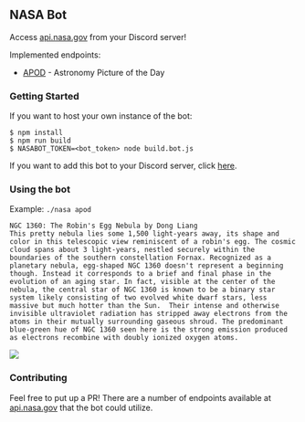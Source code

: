 ## NASA Bot

Access [api.nasa.gov](https://api.nasa.gov) from your Discord server!

Implemented endpoints:
 - [APOD](https://apod.nasa.gov/apod/astropix.html) - Astronomy Picture of the Day


### Getting Started

If you want to host your own instance of the bot:
```
$ npm install
$ npm run build
$ NASABOT_TOKEN=<bot_token> node build.bot.js
```

If you want to add this bot to your Discord server, click [here](https://discord.com/api/oauth2/authorize?client_id=701258422498099200&permissions=10240&scope=bot).

### Using the bot
Example:
```./nasa apod```
```
NGC 1360: The Robin's Egg Nebula by Dong Liang
This pretty nebula lies some 1,500 light-years away, its shape and color in this telescopic view reminiscent of a robin's egg. The cosmic cloud spans about 3 light-years, nestled securely within the boundaries of the southern constellation Fornax. Recognized as a planetary nebula, egg-shaped NGC 1360 doesn't represent a beginning though. Instead it corresponds to a brief and final phase in the evolution of an aging star. In fact, visible at the center of the nebula, the central star of NGC 1360 is known to be a binary star system likely consisting of two evolved white dwarf stars, less massive but much hotter than the Sun.  Their intense and otherwise invisible ultraviolet radiation has stripped away electrons from the atoms in their mutually surrounding gaseous shroud. The predominant blue-green hue of NGC 1360 seen here is the strong emission produced as electrons recombine with doubly ionized oxygen atoms.
```
<img src="https://apod.nasa.gov/apod/image/2308/ngc1360_v2.jpg">

### Contributing
Feel free to put up a PR! There are a number of endpoints available at
[api.nasa.gov](https://api.nasa.gov) that the bot could utilize.